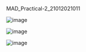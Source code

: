 MAD_Practical-2_21012021011

![image](https://github.com/Chintan0484/MAD_practical2_21012011002/assets/98694412/feb12333-f7d2-4d6a-a092-f8cfc0882bf7)

![image](https://github.com/Chintan0484/MAD_practical2_21012011002/assets/98694412/c40ba6e2-d854-419b-909b-531ebbb9e78b)

![image](https://github.com/Chintan0484/MAD_practical2_21012011002/assets/98694412/a9f075da-a4e9-46ca-b498-bc6b1782ded4)

